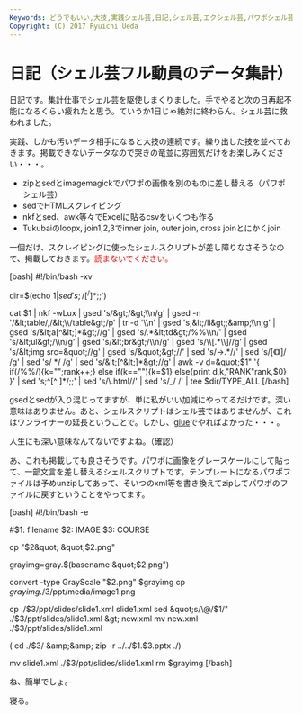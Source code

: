 ```yaml
---
Keywords: どうでもいい,大技,実践シェル芸,日記,シェル芸,エクシェル芸,パワポシェル芸
Copyright: (C) 2017 Ryuichi Ueda
---
```


# 日記（シェル芸フル動員のデータ集計）
日記です。集計仕事でシェル芸を駆使しまくりました。手でやると次の日再起不能になるくらい疲れたと思う。ていうか1日じゃ絶対に終わらん。シェル芸に救われました。

実践、しかも汚いデータ相手になると大技の連続です。繰り出した技を並べておきます。掲載できないデータなので哭きの竜並に雰囲気だけをお楽しみください・・・。

<!--more-->

<ul>
 <li>zipとsedとimagemagickでパワポの画像を別のものに差し替える（パワポシェル芸）</li>
 <li>sedでHTMLスクレイピング</li>
 <li>nkfとsed、awk等々でExcelに貼るcsvをいくつも作る</li>
 <li>Tukubaiのloopx, join1,2,3でinner join, outer join, cross joinとにかくjoin</li>
</ul>

一個だけ、スクレイピングに使ったシェルスクリプトが差し障りなさそうなので、掲載しておきます。<span style="color:red">読まないでください。</span>

[bash]
#!/bin/bash -xv

dir=$(echo $1 | sed 's;/[^/]*$;;')

cat $1 |
nkf -wLux |
gsed 's/&gt;/&gt;\\n/g' |
gsed -n '/&lt;table/,/&lt;\\/table&gt;/p' |
tr -d '\\n' |
gsed 's;&lt;/li&gt;;&amp;\\n;g' |
gsed 's/&lt;a[^&lt;]*&gt;//g' |
gsed 's/.*&lt;td&gt;/%%\\n/' |
gsed 's/&lt;ul&gt;/\\n/g' |
gsed 's/&lt;br&gt;/\\n/g' |
gsed 's/\\[.*\\]//g' |
gsed 's/&lt;img src=&quot;//g' |
gsed 's/&quot;&gt;//' |
sed 's/→.*//' |
sed 's/[《》]/ /g' |
sed 's/ */ /g' |
sed 's/&lt;[^&lt;]*&gt;//g' |
awk -v d=&quot;$1&quot; '{
 if(/%%/){k=&quot;&quot;;rank++;}
 else if(k==&quot;&quot;){k=$1}
 else{print d,k,&quot;RANK&quot;rank,$0}
}' |
sed 's;^[^ ]*/;;' |
sed 's/\\.html//' |
sed 's/_/ /' |
tee $dir/TYPE_ALL
[/bash]

gsedとsedが入り混じってますが、単に私がいい加減にやってるだけです。深い意味はありません。あと、シェルスクリプトはシェル芸ではありませんが、これはワンライナーの延長ということで。しかし、<a href="http://blog.ueda.asia/?cat=457">glue</a>でやればよかった・・・。


人生にも深い意味なんてないですよね。（確認）

あ、これも掲載しても良さそうです。パワポに画像をグレースケールにして貼って、一部文言を差し替えるシェルスクリプトです。テンプレートになるパワポファイルは予めunzipしてあって、そいつのxml等を書き換えてzipしてパワポのファイルに戻すということをやってます。

[bash]
#!/bin/bash -e

#$1: filename $2: IMAGE $3: COURSE

cp &quot;$2&quot; &quot;$2.png&quot;

grayimg=gray.$(basename &quot;$2.png&quot;)

convert -type GrayScale &quot;$2.png&quot; $grayimg
cp $grayimg ./$3/ppt/media/image1.png

cp ./$3/ppt/slides/slide1.xml slide1.xml
sed &quot;s/\@/$1/&quot; ./$3/ppt/slides/slide1.xml &gt; new.xml
mv new.xml ./$3/ppt/slides/slide1.xml

( cd ./$3/ &amp;&amp; zip -r ../../$1.$3.pptx ./)

mv slide1.xml ./$3/ppt/slides/slide1.xml
rm $grayimg
[/bash]

<del>ね、簡単でしょ。</del>

寝る。
